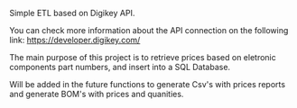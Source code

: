 Simple ETL based on Digikey API.

You can check more information about the API connection on the following link: https://developer.digikey.com/

The main purpose of this project is to retrieve prices based on eletronic components part numbers, and insert into a SQL Database.

Will be added in the future functions to generate Csv's with prices reports and generate BOM's with prices and quanities.
